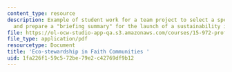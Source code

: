 ```yaml
---
content_type: resource
description: Example of student work for a team project to select a specific organization
  and prepare a "briefing summary" for the launch of a sustainability initiative.
file: https://ol-ocw-studio-app-qa.s3.amazonaws.com/courses/15-972-professional-seminar-in-sustainability-spring-2010/1fa226f159c572be79e2c42769df9b12_MIT15_972S10_pres06.pdf
file_type: application/pdf
resourcetype: Document
title: 'Eco-stewardship in Faith Communities '
uid: 1fa226f1-59c5-72be-79e2-c42769df9b12
---
```

